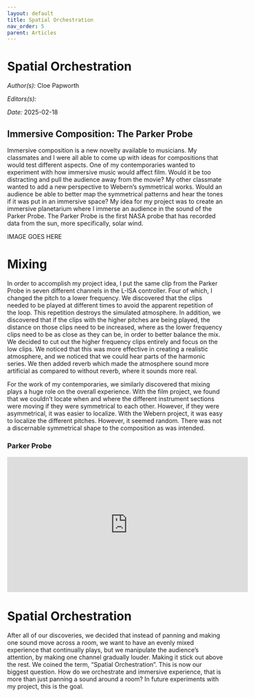 ```yaml
---
layout: default
title: Spatial Orchestration
nav_order: 5
parent: Articles
---
```

# Spatial Orchestration

*Author(s):* Cloe Papworth

*Editors(s):* 

*Date:* 2025-02-18

> 

## Immersive Composition: The Parker Probe
Immersive composition is a new novelty available to musicians. My classmates and I were all able to come up with ideas for compositions that would test different aspects. One of my contemporaries wanted to experiment with how immersive music would affect film. Would it be too distracting and pull the audience away from the movie? My other classmate wanted to add a new perspective to Webern’s symmetrical works. Would an audience be able to better map the symmetrical patterns and hear the tones if it was put in an immersive space? My idea for my project was to create an immersive planetarium where I immerse an audience in the sound of the Parker Probe. The Parker Probe is the first NASA probe that has recorded data from the sun, more specifically, solar wind.

IMAGE GOES HERE


# Mixing

In order to accomplish my project idea, I put the same clip from the Parker Probe in seven different channels in the L-ISA controller. Four of which, I changed the pitch to a lower frequency. We discovered that the clips needed to be played at different times to avoid the apparent repetition of the loop. This repetition destroys the simulated atmosphere. In addition, we discovered that if the clips with the higher pitches are being played, the distance on those clips need to be increased, where as the lower frequency clips need to be as close as they can be, in order to better balance the mix. We decided to cut out the higher frequency clips entirely and focus on the low clips. We noticed that this was more effective in creating a realistic atmosphere, and we noticed that we could hear parts of the harmonic series. We then added reverb which made the atmosphere sound more artificial as compared to without reverb, where it sounds more real. 

For the work of my contemporaries, we similarly discovered that mixing plays a huge role on the overall experience. With the film project, we found that we couldn’t locate when and where the different instrument sections were moving if they were symmetrical to each other. However, if they were asymmetrical, it was easier to localize. With the Webern project, it was easy to localize the different pitches. However, it seemed random. There was not a discernable symmetrical shape to the composition as was intended. 







### Parker Probe
<iframe 
    width="560" 
    height="315" 
    src="https://www.youtube.com/shorts/9fOE4Hd_RiU" 
    title="YouTube video player" 
    frameborder="0" 
    allow="accelerometer; autoplay; clipboard-write; encrypted-media; gyroscope; picture-in-picture; web-share" 
    allowfullscreen>
</iframe>




# Spatial Orchestration

After all of our discoveries, we decided that instead of panning and making one sound move across a room, we want to have an evenly mixed experience that continually plays, but we manipulate the audience’s attention, by making one channel gradually louder. Making it stick out above the rest. We coined the term, “Spatial Orchestration”. This is now our biggest question. How do we orchestrate and immersive experience, that is more than just panning a sound around a room? In future experiments with my project, this is the goal.

